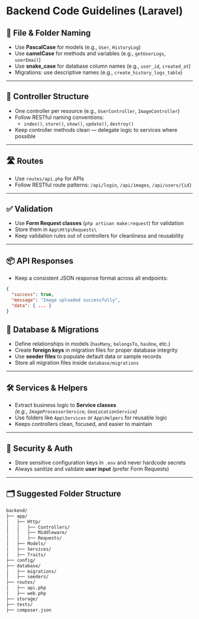 # Backend Code Guidelines (Laravel)

## 📁 File & Folder Naming

-   Use **PascalCase** for models (e.g., `User`, `HistoryLog`)
-   Use **camelCase** for methods and variables (e.g., `getUserLogs`, `userEmail`)
-   Use **snake_case** for database column names (e.g., `user_id`, `created_at`)
-   Migrations: use descriptive names (e.g., `create_history_logs_table`)

---

## 🧩 Controller Structure

-   One controller per resource (e.g., `UserController`, `ImageController`)
-   Follow RESTful naming conventions:
    -   `index()`, `store()`, `show()`, `update()`, `destroy()`
-   Keep controller methods clean — delegate logic to services where possible

---

## 🛣️ Routes

-   Use `routes/api.php` for APIs
-   Follow RESTful route patterns: `/api/login`, `/api/images`, `/api/users/{id}`

---

## ✅ Validation

-   Use **Form Request classes** (`php artisan make:request`) for validation
-   Store them in `App\Http\Requests\`
-   Keep validation rules out of controllers for cleanliness and reusability

---

## 📦 API Responses

-   Keep a consistent JSON response format across all endpoints:

```json
{
  "success": true,
  "message": "Image uploaded successfully",
  "data": { ... }
}
```

## 🧬 Database & Migrations

-   Define relationships in models (`hasMany`, `belongsTo`, `hasOne`, etc.)
-   Create **foreign keys** in migration files for proper database integrity
-   Use **seeder files** to populate default data or sample records
-   Store all migration files inside `database/migrations`

---

## 🛠️ Services & Helpers

-   Extract business logic to **Service classes**  
    _(e.g., `ImageProcessorService`, `GeoLocationService`)_
-   Use folders like `App\Services` or `App\Helpers` for reusable logic
-   Keeps controllers clean, focused, and easier to maintain

---

## 🔐 Security & Auth

-   Store sensitive configuration keys in `.env` and never hardcode secrets
-   Always sanitize and validate **user input** (prefer Form Requests)

---

## 🗂️ Suggested Folder Structure

```bash
backend/
├── app/
│   ├── Http/
│   │   ├── Controllers/
│   │   ├── Middleware/
│   │   ├── Requests/
│   ├── Models/
│   ├── Services/
│   ├── Traits/
├── config/
├── database/
│   ├── migrations/
│   ├── seeders/
├── routes/
│   ├── api.php
│   ├── web.php
├── storage/
├── tests/
├── composer.json
```
